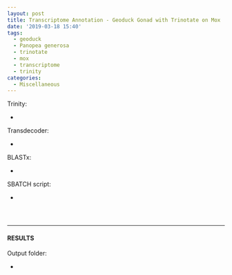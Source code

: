 ```yaml
---
layout: post
title: Transcriptome Annotation - Geoduck Gonad with Trinotate on Mox
date: '2019-03-18 15:40'
tags:
  - geoduck
  - Panopea generosa
  - trinotate
  - mox
  - transcriptome
  - trinity
categories:
  - Miscellaneous
---
```

Trinity:

- []()

Transdecoder:

- []()

BLASTx:

- []()


SBATCH script:

- []()

<pre><code>

</code></pre>

---

#### RESULTS

Output folder:

- []()
